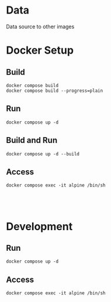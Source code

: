 # Data
Data source to other images



# Docker Setup
## Build
	docker compose build
	docker compose build --progress=plain
## Run
	docker compose up -d
## Build and Run
	docker compose up -d --build
## Access
	docker compose exec -it alpine /bin/sh
<br><br>



# Development
## Run
	docker compose up -d
## Access
	docker compose exec -it alpine /bin/sh
